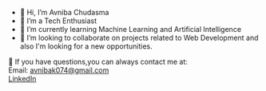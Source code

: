 - 👋 Hi, I’m Avniba Chudasma 
- 👀 I’m a Tech Enthusiast 
- 🌱 I’m currently learning Machine Learning and Artificial Intelligence
- 💞️ I’m looking to collaborate on projects related to Web Development
      and also I'm looking for a new opportunities.

<!---
avnibamca/avnibamca is a ✨ special ✨ repository because its `README.md` (this file) appears on your GitHub profile.
You can click the Preview link to take a look at your changes.
--->
 💼 If you have questions,you can always contact me at: <br>
   Email: avnibak074@gmail.com <br> 
   <a href="https://www.linkedin.com/in/avniba-chudasma-22372617a/">LinkedIn</a> 
<div align="center">
